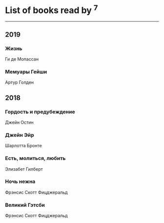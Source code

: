 # List of books read by [](http://vk.com/id17479508)<sup>7</sup>
---

## 2019

### Жизнь
Ги де Мопассан


### Мемуары Гейши
Артур Голден



## 2018

### Гордость и предубеждение
Джейн Остин


### Джейн Эйр
Шарлотта Бронте


### Есть, молиться, любить
Элизабет Гилберт


### Ночь нежна
Фрэнсис Скотт Фицджеральд


### Великий Гэтсби
Фрэнсис Скотт Фицджеральд



